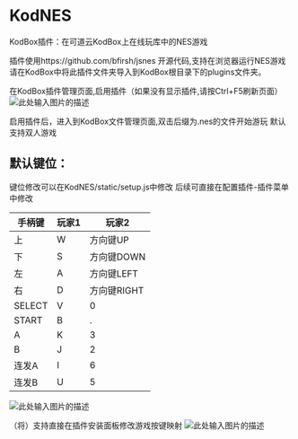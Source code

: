 ﻿# KodNES
 KodBox插件：在可道云KodBox上在线玩库中的NES游戏

插件使用https://github.com/bfirsh/jsnes 开源代码,支持在浏览器运行NES游戏
请在KodBox中将此插件文件夹导入到KodBox根目录下的plugins文件夹。

在KodBox插件管理页面,启用插件（如果没有显示插件,请按Ctrl+F5刷新页面）
![此处输入图片的描述][1]

启用插件后，进入到KodBox文件管理页面,双击后缀为.nes的文件开始游玩
默认支持双人游戏

默认键位：
---
键位修改可以在KodNES/static/setup.js中修改
后续可直接在配置插件-插件菜单中修改

|  手柄键   | 玩家1  |  玩家2  |
|  ----  | ----  | ----  |
| 上  | W | 方向键UP |
| 下  | S | 方向键DOWN |
| 左  | A | 方向键LEFT |
| 右  | D | 方向键RIGHT |
| SELECT  | V | 0 |
| START  | B | . |
| A  | K | 3 |
| B  | J | 2 |
| 连发A  | I | 6 |
| 连发B  | U | 5 |

![此处输入图片的描述][2]

（将）支持直接在插件安装面板修改游戏按键映射
![此处输入图片的描述][3]

  [1]: https://s1.ax1x.com/2020/08/27/d4eSjH.png
  [2]: https://i.loli.net/2020/08/31/EX6FuHwe3sIWZKP.png
  [3]: https://i.loli.net/2020/08/31/anoYX3QBKe6FM1m.png